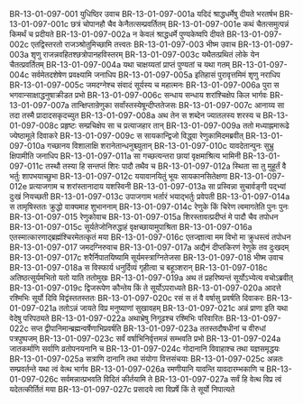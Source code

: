 BR-13-01-097-001	युधिष्ठिर उवाच
BR-13-01-097-001a	यदिदं श्राद्धधर्मेषु दीयते भरतर्षभ
BR-13-01-097-001c	छत्रं चोपानहौ चैव केनैतत्सम्प्रवर्तितम्
BR-13-01-097-001e	कथं चैतत्समुत्पन्नं किमर्थं च प्रदीयते
BR-13-01-097-002a	न केवलं श्राद्धधर्मे पुण्यकेष्वपि दीयते
BR-13-01-097-002c	एतद्विस्तरतो राजञ्श्रोतुमिच्छामि तत्त्वतः
BR-13-01-097-003	भीष्म उवाच
BR-13-01-097-003a	शृणु राजन्नवहितश्छत्रोपानहविस्तरम्
BR-13-01-097-003c	यथैतत्प्रथितं लोके येन चैतत्प्रवर्तितम्
BR-13-01-097-004a	यथा चाक्षय्यतां प्राप्तं पुण्यतां च यथा गतम्
BR-13-01-097-004c	सर्वमेतदशेषेण प्रवक्ष्यामि जनाधिप
BR-13-01-097-005a	इतिहासं पुरावृत्तमिमं शृणु नराधिप
BR-13-01-097-005c	जमदग्नेश्च संवादं सूर्यस्य च महात्मनः
BR-13-01-097-006a	पुरा स भगवान्साक्षाद्धनुषाक्रीडत प्रभो
BR-13-01-097-006c	सन्धाय सन्धाय शरांश्चिक्षेप किल भार्गवः
BR-13-01-097-007a	तान्क्षिप्तान्रेणुका सर्वांस्तस्येषून्दीप्ततेजसः
BR-13-01-097-007c	आनाय्य सा तदा तस्मै प्रादादसकृदच्युत
BR-13-01-097-008a	अथ तेन स शब्देन ज्यातलस्य शरस्य च
BR-13-01-097-008c	प्रहृष्टः सम्प्रचिक्षेप सा च प्रत्याजहार तान्
BR-13-01-097-009a	ततो मध्याह्नमारूढे ज्येष्ठामूले दिवाकरे
BR-13-01-097-009c	स सायकान्द्विजो विद्ध्वा रेणुकामिदमब्रवीत्
BR-13-01-097-010a	गच्छानय विशालाक्षि शरानेतान्धनुश्च्युतान्
BR-13-01-097-010c	यावदेतान्पुनः सुभ्रु क्षिपामीति जनाधिप
BR-13-01-097-011a	सा गच्छत्यन्तरा छायां वृक्षमाश्रित्य भामिनी
BR-13-01-097-011c	तस्थौ तस्या हि सन्तप्तं शिरः पादौ तथैव च
BR-13-01-097-012a	स्थिता सा तु मुहूर्तं वै भर्तुः शापभयाच्छुभा
BR-13-01-097-012c	ययावानयितुं भूयः सायकानसितेक्षणा
BR-13-01-097-012e	प्रत्याजगाम च शरांस्तानादाय यशस्विनी
BR-13-01-097-013a	सा प्रस्विन्ना सुचार्वङ्गी पद्भ्यां दुःखं नियच्छती
BR-13-01-097-013c	उपाजगाम भर्तारं भयाद्भर्तुः प्रवेपती
BR-13-01-097-014a	स तामृषिस्ततः क्रुद्धो वाक्यमाह शुभाननाम्
BR-13-01-097-014c	रेणुके किं चिरेण त्वमागतेति पुनः पुनः
BR-13-01-097-015	रेणुकोवाच
BR-13-01-097-015a	शिरस्तावत्प्रदीप्तं मे पादौ चैव तपोधन
BR-13-01-097-015c	सूर्यतेजोनिरुद्धाहं वृक्षच्छायामुपाश्रिता
BR-13-01-097-016a	एतस्मात्कारणाद्ब्रह्मंश्चिरमेतत्कृतं मया
BR-13-01-097-016c	एतज्ज्ञात्वा मम विभो मा क्रुधस्त्वं तपोधन
BR-13-01-097-017	जमदग्निरुवाच
BR-13-01-097-017a	अद्यैनं दीप्तकिरणं रेणुके तव दुःखदम्
BR-13-01-097-017c	शरैर्निपातयिष्यामि सूर्यमस्त्राग्नितेजसा
BR-13-01-097-018	भीष्म उवाच
BR-13-01-097-018a	स विस्फार्य धनुर्दिव्यं गृहीत्वा च बहूञ्शरान्
BR-13-01-097-018c	अतिष्ठत्सूर्यमभितो यतो याति ततोमुखः
BR-13-01-097-019a	अथ तं प्रहरिष्यन्तं सूर्योऽभ्येत्य वचोऽब्रवीत्
BR-13-01-097-019c	द्विजरूपेण कौन्तेय किं ते सूर्योऽपराध्यते
BR-13-01-097-020a	आदत्ते रश्मिभिः सूर्यो दिवि विद्वंस्ततस्ततः
BR-13-01-097-020c	रसं स तं वै वर्षासु प्रवर्षति दिवाकरः
BR-13-01-097-021a	ततोऽन्नं जायते विप्र मनुष्याणां सुखावहम्
BR-13-01-097-021c	अन्नं प्राणा इति यथा वेदेषु परिपठ्यते
BR-13-01-097-022a	अथाभ्रेषु निगूढश्च रश्मिभिः परिवारितः
BR-13-01-097-022c	सप्त द्वीपानिमान्ब्रह्मन्वर्षेणाभिप्रवर्षति
BR-13-01-097-023a	ततस्तदौषधीनां च वीरुधां पत्रपुष्पजम्
BR-13-01-097-023c	सर्वं वर्षाभिनिर्वृत्तमन्नं सम्भवति प्रभो
BR-13-01-097-024a	जातकर्माणि सर्वाणि व्रतोपनयनानि च
BR-13-01-097-024c	गोदानानि विवाहाश्च तथा यज्ञसमृद्धयः
BR-13-01-097-025a	सत्राणि दानानि तथा संयोगा वित्तसंचयाः
BR-13-01-097-025c	अन्नतः सम्प्रवर्तन्ते यथा त्वं वेत्थ भार्गव
BR-13-01-097-026a	रमणीयानि यावन्ति यावदारम्भकाणि च
BR-13-01-097-026c	सर्वमन्नात्प्रभवति विदितं कीर्तयामि ते
BR-13-01-097-027a	सर्वं हि वेत्थ विप्र त्वं यदेतत्कीर्तितं मया
BR-13-01-097-027c	प्रसादये त्वा विप्रर्षे किं ते सूर्यो निपात्यते
